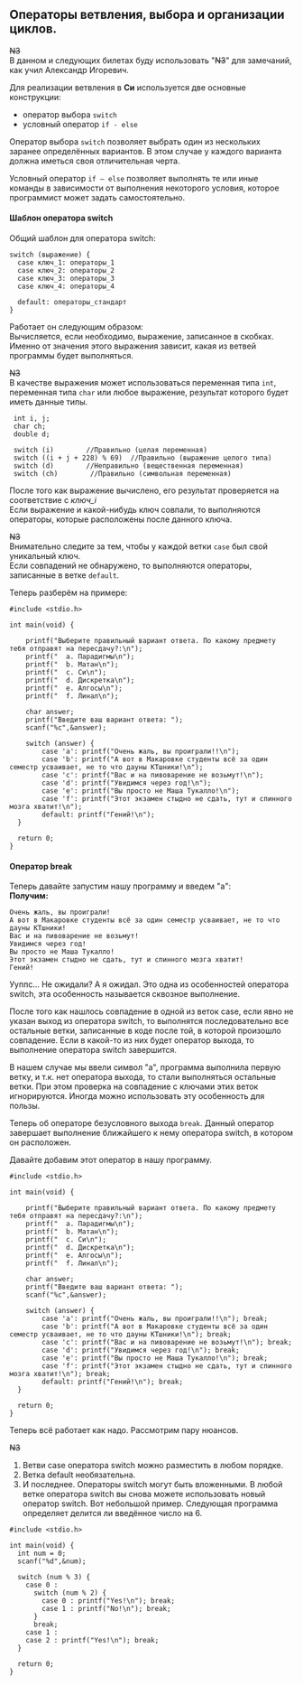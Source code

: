 ## Операторы ветвления, выбора и организации циклов.
~~N3~~  
В данном и следующих билетах буду использовать "~~N3~~" для замечаний, как учил Александр Игоревич.  

Для реализации ветвления в **Си** используется две основные конструкции:
+ оператор выбора `switch`
+ условный оператор `if - else`   

Оператор выбора `switch` позволяет выбрать один из нескольких заранее определённых вариантов. 
В этом случае у каждого варианта должна иметься своя отличительная черта.  
 
Условный оператор `if – else` позволяет выполнять те или иные команды в зависимости от выполнения некоторого условия, 
которое программист может задать самостоятельно.  
#### Шаблон оператора switch
Общий шаблон для оператора switch:
```
switch (выражение) {
  case ключ_1: операторы_1 
  case ключ_2: операторы_2
  case ключ_3: операторы_3
  case ключ_4: операторы_4

  default: операторы_стандарт
}   
```
Работает он следующим образом:  
Вычисляется, если необходимо, выражение, записанное в скобках. Именно от значения этого выражения зависит, 
какая из ветвей программы будет выполняться.     

~~N3~~   
В качестве выражения может использоваться переменная типа `int`, переменная типа `char` или любое выражение, 
результат которого будет иметь данные типы.    
```
 int i, j;
 char ch;
 double d;
 
 switch (i)        //Правильно (целая переменная)
 switch ((i + j + 228) % 69)  //Правильно (выражение целого типа)
 switch (d)        //Неправильно (вещественная переменная)
 switch (ch)        //Правильно (символьная переменная)
```
После того как выражение вычислено, его результат проверяется на соответствие с _ключ_i_    
Если выражение и какой-нибудь ключ совпали, то выполняются операторы, которые расположены после данного ключа.  

~~N3~~   
Внимательно следите за тем, чтобы у каждой ветки `case` был свой уникальный ключ.     
Если совпадений не обнаружено, то выполняются операторы, записанные в ветке `default`.  

Теперь разберём на примере:
```
#include <stdio.h>

int main(void) { 
  
    printf("Выберите правильный вариант ответа. По какому предмету тебя отправят на пересдачу?:\n");
    printf("  a. Парадигмы\n");
    printf("  b. Матан\n");
    printf("  c. Си\n");
    printf("  d. Дискретка\n");
    printf("  e. Алгосы\n");
    printf("  f. Линал\n");
  
    char answer; 
    printf("Введите ваш вариант ответа: ");
    scanf("%c",&answer);

    switch (answer) {
        case 'a': printf("Очень жаль, вы проиграли!!\n");
        case 'b': printf("А вот в Макаровке студенты всё за один семестр усваивает, не то что дауны КТшники!\n");
        case 'c': printf("Вас и на пивоварение не возьмут!\n");
        case 'd': printf("Увидимся через год!\n");
        case 'e': printf("Вы просто не Маша Тукалло!\n");
        case 'f': printf("Этот экзамен стыдно не сдать, тут и спинного мозга хватит!\n");
        default: printf("Гений!\n");
  }

  return 0;
}
```
####    Оператор break
Теперь давайте запустим нашу программу и введем "а":    
**Получим:**
```
Очень жаль, вы проиграли!
А вот в Макаровке студенты всё за один семестр усваивает, не то что дауны КТшники!
Вас и на пивоварение не возьмут!
Увидимся через год!
Вы просто не Маша Тукалло!
Этот экзамен стыдно не сдать, тут и спинного мозга хватит!
Гений!
```
Ууппс… Не ожидали? А я ожидал. Это одна из особенностей оператора switch, 
эта особенность называется сквозное выполнение. 
    
После того как нашлось совпадение в одной из веток case, 
если явно не указан выход из оператора switch, то выполнятся последовательно все остальные ветки, 
записанные в коде после той, в которой произошло совпадение. 
Если в какой-то из них будет оператор выхода, то выполнение оператора switch завершится.

В нашем случае мы ввели символ "a", программа выполнила первую ветку, и т.к. нет оператора выхода, 
то стали выполняться остальные ветки. При этом проверка на совпадение с ключами этих веток игнорируются. 
Иногда можно использовать эту особенность для пользы.   

Теперь об операторе безусловного выхода `break`. 
Данный оператор завершает выполнение ближайшего к нему оператора switch, в котором он расположен.   

Давайте добавим этот оператор в нашу программу.
```
#include <stdio.h>

int main(void) { 
  
    printf("Выберите правильный вариант ответа. По какому предмету тебя отправят на пересдачу?:\n");
    printf("  a. Парадигмы\n");
    printf("  b. Матан\n");
    printf("  c. Си\n");
    printf("  d. Дискретка\n");
    printf("  e. Алгосы\n");
    printf("  f. Линал\n");
  
    char answer; 
    printf("Введите ваш вариант ответа: ");
    scanf("%c",&answer);

    switch (answer) {
        case 'a': printf("Очень жаль, вы проиграли!!\n"); break;
        case 'b': printf("А вот в Макаровке студенты всё за один семестр усваивает, не то что дауны КТшники!\n"); break;
        case 'c': printf("Вас и на пивоварение не возьмут!\n"); break;
        case 'd': printf("Увидимся через год!\n"); break;
        case 'e': printf("Вы просто не Маша Тукалло!\n"); break;
        case 'f': printf("Этот экзамен стыдно не сдать, тут и спинного мозга хватит!\n"); break;
        default: printf("Гений!\n"); break;
  }

  return 0;
}
```
Теперь всё работает как надо. Рассмотрим пару нюансов.

~~N3~~   
1.  Ветви case оператора switch можно разместить в любом порядке.
1.  Ветка default необязательна.
1.  И последнее. Операторы switch могут быть вложенными. 
В любой ветке оператора switch вы снова можете использовать новый оператор switch. 
Вот небольшой пример. Следующая программа определяет делится ли введённое число на 6.
```
#include <stdio.h>

int main(void) {  
  int num = 0;  
  scanf("%d",&num);

  switch (num % 3) {
    case 0 : 
      switch (num % 2) {
        case 0 : printf("Yes!\n"); break;
        case 1 : printf("No!\n"); break;
      }
      break;
    case 1 :
    case 2 : printf("Yes!\n"); break;
  }

  return 0;
}
```
